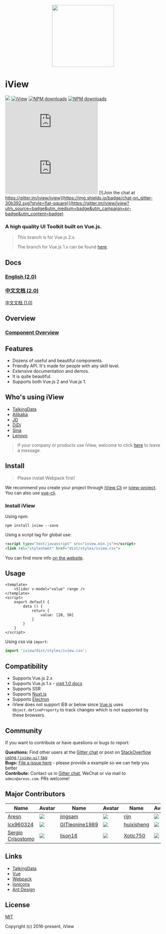 <p align="center">
    <a href="https://www.iviewui.com">
        <img width="200" src="https://file.iviewui.com/logo.svg">
    </a>
</p>

# iView
[![](https://img.shields.io/travis/iview/iview.svg?style=flat-square)](https://travis-ci.org/iview/iview)
[![iView](https://img.shields.io/npm/v/iview.svg?style=flat-square)](https://www.npmjs.org/package/iview)
[![NPM downloads](http://img.shields.io/npm/dm/iview.svg?style=flat-square)](https://npmjs.org/package/iview)
[![NPM downloads](https://img.shields.io/npm/dt/iview.svg?style=flat-square)](https://npmjs.org/package/iview)
![JS gzip size](http://img.badgesize.io/https://unpkg.com/iview/dist/iview.min.js?compression=gzip&label=gzip%20size:%20JS&style=flat-square)
![CSS gzip size](http://img.badgesize.io/https://unpkg.com/iview/dist/styles/iview.css?compression=gzip&label=gzip%20size:%20CSS&style=flat-square)
[![Join the chat at https://gitter.im/iview/iview](https://img.shields.io/badge/chat-on_gitter-30b392.svg?style=flat-square)](https://gitter.im/iview/iview?utm_source=badge&utm_medium=badge&utm_campaign=pr-badge&utm_content=badge)

### A high quality UI Toolkit built on Vue.js.

> This branch is for Vue.js 2.x.
>
> The branch for Vue.js 1.x can be found [here](https://github.com/iview/iview/tree/master).

## Docs

### [English (2.0)](https://www.iviewui.com)
### [中文文档 (2.0)](https://www.iviewui.com)
[中文文档 (1.0)](http://v1.iviewui.com)

## Overview

### [Component Overview](https://www.iviewui.com/overview)

## Features

- Dozens of useful and beautiful components.
- Friendly API. It's made for people with any skill level.
- Extensive documentation and demos.
- It is quite beautiful.
- Supports both Vue.js 2 and Vue.js 1.

## Who's using iView

- [TalkingData](http://www.talkingdata.com/)
- [Alibaba](http://www.alibaba.com/)
- [JD](http://www.jd.com/)
- [DiDi](http://www.didichuxing.com/)
- [Sina](http://www.sina.com.cn/)
- [Lenovo](https://www.lenovo.com.cn/)

> If your company or products use iView, welcome to click [here](https://github.com/iview/iview/issues/2143) to leave a message.

## Install

> Please install Webpack first!

We recommend you create your project through [iView Cli](https://github.com/iview/iview-cli) or [iview-project](https://github.com/iview/iview-project). You can also use [vue-cli](https://github.com/vuejs/vue-cli).

### Install iView

Using npm:
```
npm install iview --save
```

Using a script tag for global use:

```html
<script type="text/javascript" src="iview.min.js"></script>
<link rel="stylesheet" href="dist/styles/iview.css">
```

You can find more info [on the website](https://www.iviewui.com/docs/guide/install-en).

## Usage

```vue
<template>
    <Slider v-model="value" range />
</template>
<script>
    export default {
        data () {
            return {
                value: [20, 50]
            }
        }
    }
</script>
```

Using css via `import`:

```js
import 'iview/dist/styles/iview.css';
```

## Compatibility

- Supports Vue.js 2.x
- Supports Vue.js 1.x - [visit 1.0 docs](http://v1.iviewui.com/)
- Supports SSR
- Supports [Nuxt.js](https://nuxtjs.org/)
- Supports [Electron](http://electron.atom.io/)
- iView does not support IE8 or below since [Vue.js](https://vuejs.org/v2/guide/reactivity.html) uses `Object.defineProperty` to track changes which is not supported by these browsers.

## Community

If you want to contribute or have questions or bugs to report:

**Questions:** Find other users at the [Gitter chat](https://gitter.im/iview/iview) or post on [StackOverflow using `[iview-ui]` tag](https://stackoverflow.com/questions/tagged/iview-ui)  
**Bugs:** [File a issue here](https://github.com/iview/iview/issues) - please provide a example so we can help you better  
**Contribute:** Contact us in [Gitter chat](https://gitter.im/iview/iview), WeChat or via mail to `admin@aresn.com`. PRs welcome!

## Major Contributors
|Name|Avatar|Name|Avatar|Name|Avatar|
|---|---|---|---|---|---|
|[Aresn](https://github.com/icarusion) |  ![](https://avatars3.githubusercontent.com/u/5370542?v=3&s=60)  |[jingsam](https://github.com/jingsam) |  ![](https://avatars3.githubusercontent.com/u/1522494?v=3&s=60)  | [rijn](https://github.com/rijn)       |  ![](https://avatars2.githubusercontent.com/u/6976367?v=3&s=60)  |
|[lcx960324](https://github.com/lcx960324)           |  ![](https://avatars3.githubusercontent.com/u/9768245?v=3&s=60)  |[GITleonine1989](https://github.com/GITleonine1989) |  ![](https://avatars1.githubusercontent.com/u/7582490?v=3&s=60)  |[huixisheng](https://github.com/huixisheng)         |  ![](https://avatars1.githubusercontent.com/u/1518967?v=3&s=60)  |
|[Sergio Crisostomo](https://github.com/SergioCrisostomo)           |  ![](https://avatars3.githubusercontent.com/u/5614559?v=3&s=60)  |  [lison16](https://github.com/lison16)           |  ![](https://avatars3.githubusercontent.com/u/20942571?v=3&s=60) |  [Xotic750](https://github.com/Xotic750)    | ![](https://avatars3.githubusercontent.com/u/216041?v=3&s=60)


## Links

- [TalkingData](https://github.com/TalkingData)
- [Vue](https://github.com/vuejs/vue)
- [Webpack](https://github.com/webpack/webpack)
- [Ionicons](https://github.com/driftyco/ionicons)
- [Ant Design](https://github.com/ant-design/ant-design)

## License
[MIT](http://opensource.org/licenses/MIT)

Copyright (c) 2016-present, iView
